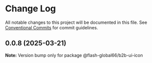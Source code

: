 # Change Log

All notable changes to this project will be documented in this file.
See [Conventional Commits](https://conventionalcommits.org) for commit guidelines.

## 0.0.8 (2025-03-21)

**Note:** Version bump only for package @flash-global66/b2b-ui-icon
